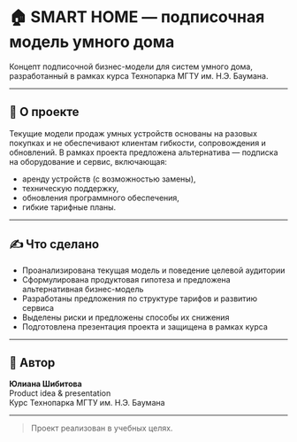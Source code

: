 # 🏠 SMART HOME — подписочная модель умного дома
Концепт подписочной бизнес-модели для систем умного дома, разработанный в рамках курса Технопарка МГТУ им. Н.Э. Баумана.

---

## 📌 О проекте

Текущие модели продаж умных устройств основаны на разовых покупках и не обеспечивают клиентам гибкости, сопровождения и обновлений. В рамках проекта предложена альтернатива — подписка на оборудование и сервис, включающая:

- аренду устройств (с возможностью замены),
- техническую поддержку,
- обновления программного обеспечения,
- гибкие тарифные планы.

---

## ✍️ Что сделано

- Проанализирована текущая модель и поведение целевой аудитории
- Сформулирована продуктовая гипотеза и предложена альтернативная бизнес-модель
- Разработаны предложения по структуре тарифов и развитию сервиса
- Выделены риски и предложены способы их снижения
- Подготовлена презентация проекта и защищена в рамках курса

---

## 📄 Автор

**Юлиана Шибитова**  
Product idea & presentation  
Курс Технопарка МГТУ им. Н.Э. Баумана

---

> Проект реализован в учебных целях.
